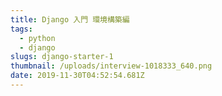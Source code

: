 ```yaml
---
title: Django 入門 環境構築編
tags:
  - python
  - django
slugs: django-starter-1
thumbnail: /uploads/interview-1018333_640.png
date: 2019-11-30T04:52:54.681Z
---
```



